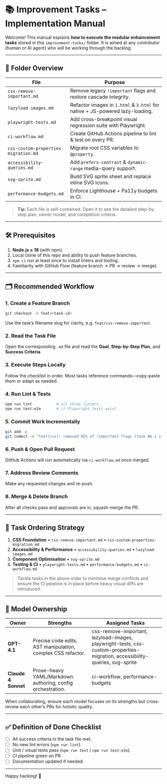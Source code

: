 # 📚 Improvement Tasks – Implementation Manual

Welcome! This manual explains **how to execute the modular enhancement tasks** stored in this `improvement-tasks/` folder. It is aimed at any contributor (human or AI agent) who will be working through the backlog.

---

## 📂 Folder Overview

| File | Purpose |
|------|---------|
| `css-remove-important.md` | Remove legacy `!important` flags and restore cascade integrity. |
| `lazyload-images.md` | Refactor images in `1.html` & `3.html` for native + JS-powered lazy-loading. |
| `playwright-tests.md` | Add cross-breakpoint visual regression suite with Playwright. |
| `ci-workflow.md` | Create GitHub Actions pipeline to lint & test on every PR. |
| `css-custom-properties-migration.md` | Migrate root CSS variables to `@property`. |
| `accessibility-queries.md` | Add `prefers-contrast` & `dynamic-range` media-query support. |
| `svg-sprite.md` | Build SVG sprite sheet and replace inline SVG icons. |
| `performance-budgets.md` | Enforce Lighthouse + Pa11y budgets in CI. |

> **Tip:** Each file is self-contained. Open it to see the detailed step-by-step plan, owner model, and completion criteria.

---

## 🛠️ Prerequisites

1. **Node.js ≥ 18** (with npm).
2. Local clone of this repo and ability to push feature branches.
3. `npm ci` run at least once to install linters and tooling.
4. Familiarity with GitHub Flow (feature branch → PR → review → merge).

---

## 🗂️ Recommended Workflow

### 1. Create a Feature Branch

```bash
git checkout -b feat/<task-id>
```

Use the task’s filename slug for clarity, e.g. `feat/css-remove-important`.

### 2. Read the Task File

Open the corresponding `.md` file and read the **Goal**, **Step-by-Step Plan**, and **Success Criteria**.

### 3. Execute Steps Locally

Follow the checklist in order. Most tasks reference commands—copy-paste them or adapt as needed.

### 4. Run Lint & Tests

```bash
npm run lint           # all three linters
npm run test:e2e       # if Playwright tests exist
```

### 5. Commit Work Incrementally

```bash
git add -p
git commit -m "feat(css): removed 85% of !important flags (task #A-1 step 3)"
```

### 6. Push & Open Pull Request

GitHub Actions will run automatically via `ci-workflow.md` once merged.

### 7. Address Review Comments

Make any requested changes and re-push.

### 8. Merge & Delete Branch

After all checks pass and approvals are in, squash-merge the PR.

---

## 🔄 Task Ordering Strategy

1. **CSS Foundation**
   • `css-remove-important.md`
   • `css-custom-properties-migration.md`
2. **Accessibility & Performance**
   • `accessibility-queries.md`
   • `lazyload-images.md`
3. **Component Optimisation**
   • `svg-sprite.md`
4. **Testing & CI**
   • `playwright-tests.md`
   • `performance-budgets.md`
   • `ci-workflow.md`

> Tackle tasks in the above order to minimise merge conflicts and ensure the CI pipeline is in place before heavy visual diffs are introduced.

---

## 🤖 Model Ownership

| Owner | Strengths | Assigned Tasks |
|-------|-----------|----------------|
| **GPT-4.1** | Precise code edits, AST manipulation, complex CSS refactor. | css-remove-important, lazyload-images, playwright-tests, css-custom-properties-migration, accessibility-queries, svg-sprite |
| **Claude 4 Sonnet** | Prose-heavy YAML/Markdown authoring, config orchestration. | ci-workflow, performance-budgets |

When collaborating, ensure each model focuses on its strengths but cross-review each other’s PRs for holistic quality.

---

## ✅ Definition of Done Checklist

- [ ] All success criteria in the task file met.
- [ ] No new lint errors (`npm run lint`).
- [ ] Unit / visual tests pass (`npm run test` / `npm run test:e2e`).
- [ ] CI pipeline green on PR.
- [ ] Documentation updated if needed.

---

Happy hacking! 🎉